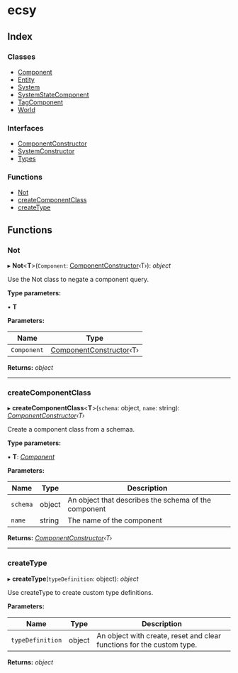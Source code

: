 
# ecsy

## Index

### Classes

* [Component](classes/component.md)
* [Entity](classes/entity.md)
* [System](classes/system.md)
* [SystemStateComponent](classes/systemstatecomponent.md)
* [TagComponent](classes/tagcomponent.md)
* [World](classes/world.md)

### Interfaces

* [ComponentConstructor](interfaces/componentconstructor.md)
* [SystemConstructor](interfaces/systemconstructor.md)
* [Types](interfaces/types.md)

### Functions

* [Not](README.md#not)
* [createComponentClass](README.md#createcomponentclass)
* [createType](README.md#createtype)

## Functions

###  Not

▸ **Not**<**T**>(`Component`: [ComponentConstructor](interfaces/componentconstructor.md)‹T›): *object*

Use the Not class to negate a component query.

**Type parameters:**

▪ **T**

**Parameters:**

Name | Type |
------ | ------ |
`Component` | [ComponentConstructor](interfaces/componentconstructor.md)‹T› |

**Returns:** *object*

___

###  createComponentClass

▸ **createComponentClass**<**T**>(`schema`: object, `name`: string): *[ComponentConstructor](interfaces/componentconstructor.md)‹T›*

Create a component class from a schemaa.

**Type parameters:**

▪ **T**: *[Component](classes/component.md)*

**Parameters:**

Name | Type | Description |
------ | ------ | ------ |
`schema` | object | An object that describes the schema of the component |
`name` | string | The name of the component  |

**Returns:** *[ComponentConstructor](interfaces/componentconstructor.md)‹T›*

___

###  createType

▸ **createType**(`typeDefinition`: object): *object*

Use createType to create custom type definitions.

**Parameters:**

Name | Type | Description |
------ | ------ | ------ |
`typeDefinition` | object | An object with create, reset and clear functions for the custom type.  |

**Returns:** *object*
